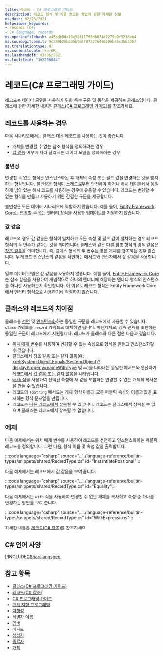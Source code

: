 ```yaml
---
title: 레코드 - C# 프로그래밍 가이드
description: 레코드 형식 및 이를 만드는 방법에 관한 자세한 정보
ms.date: 02/26/2021
helpviewer_keywords:
- records [C#]
- C# language, records
ms.openlocfilehash: a45ed08da18e58f11793d6874d7275d9f5216be4
ms.sourcegitcommit: 9c589b25b005b9a7f87327646020eb85c3b6306f
ms.translationtype: HT
ms.contentlocale: ko-KR
ms.lasthandoff: 03/06/2021
ms.locfileid: "102260044"
---
```

# <a name="records-c-programming-guide"></a>레코드(C# 프로그래밍 가이드)

[레코드](../../language-reference/builtin-types/record.md)는 데이터 모델을 사용하기 위한 특수 구문 및 동작을 제공하는 [클래스](../../language-reference/keywords/class.md)입니다. 클래스에 관한 자세한 내용은 [클래스(C# 프로그래밍 가이드)](classes.md)를 참조하세요.

## <a name="when-to-use-records"></a>레코드를 사용하는 경우

다음 시나리오에서는 클래스 대신 레코드를 사용하는 것이 좋습니다.

* 개체를 변경할 수 없는 참조 형식을 정의하려는 경우
* [값 같음](../statements-expressions-operators/equality-comparisons.md#value-equality) 여부에 따라 달라지는 데이터 모델을 정의하려는 경우

### <a name="immutability"></a>불변성

변경할 수 없는 형식은 인스턴스화된 후 개체의 속성 또는 필드 값을 변경하는 것을 방지하는 형식입니다. 불변성은 형식이 스레드로부터 안전해야 하거나 해시 테이블에서 동일하게 남아 있는 해시 코드를 사용하는 경우에 유용할 수 있습니다. 레코드는 변경할 수 없는 형식을 만들고 사용하기 위한 간결한 구문을 제공합니다.

불변성은 모든 데이터 시나리오에 적합하지 않습니다. 예를 들어, [Entity Framework Core](/ef/core/)는 변경할 수 없는 엔터티 형식을 사용한 업데이트를 지원하지 않습니다.

### <a name="value-equality"></a>값 같음

레코드의 경우 값 같음은 형식이 일치하고 모든 속성 및 필드 값이 일치하는 경우 레코드 형식의 두 변수가 같다는 것을 의미합니다. 클래스와 같은 다른 참조 형식의 경우 같음은 [참조 같음](../statements-expressions-operators/equality-comparisons.md#reference-equality)을 의미합니다. 즉, 클래스 형식의 두 변수는 같은 개체를 참조하는 경우 같습니다. 두 레코드 인스턴스의 같음을 확인하는 메서드와 연산자에서 값 같음을 사용합니다.

일부 데이터 모델은 값 같음을 사용하지 않습니다. 예를 들어, [Entity Framework Core](/ef/core/)는 참조 같음을 사용하여 개념적으로 하나의 엔터티에 해당하는 엔터티 형식의 인스턴스를 하나만 사용하는지 확인합니다. 이 이유로 레코드 형식은 Entity Framework Core에서 엔터티 형식으로 사용하기에 적절하지 않습니다.

## <a name="how-records-differ-from-classes"></a>클래스와 레코드의 차이점

클래스를 [선언](classes.md#declaring-classes) 및 [인스턴스화](classes.md#creating-objects)하는 동일한 구문을 레코드에서 사용할 수 있습니다. `class` 키워드를 `record` 키워드로 대체하면 됩니다. 마찬가지로, 상속 관계를 표현하는 동일한 구문이 레코드에서 지원됩니다. 레코드가 클래스와 다른 점은 다음과 같습니다.

* [위치 매개 변수](../../language-reference/builtin-types/record.md#positional-syntax-for-property-definition)를 사용하여 변경할 수 없는 속성으로 형식을 만들고 인스턴스화할 수 있습니다.
* 클래스에서 참조 같음 또는 같지 않음(예: <xref:System.Object.Equals(System.Object)?displayProperty=nameWithType> 및 `==`)을 나타내는 동일한 메서드와 연산자가 레코드에서 [값 같음 또는 같지 않음](../../language-reference/builtin-types/record.md#value-equality)을 나타냅니다.
* [`with` 식](../../language-reference/builtin-types/record.md#nondestructive-mutation)을 사용하여 선택된 속성에 새 값을 포함하는 변경할 수 없는 개체의 복사본을 만들 수 있습니다.
* 레코드의 `ToString` 메서드는 개체 형식 이름과 모든 퍼블릭 속성의 이름과 값을 표시하는 형식 문자열을 만듭니다.
* 레코드는 [다른 레코드에서 상속](../../language-reference/builtin-types/record.md#inheritance)될 수 있습니다. 레코드는 클래스에서 상속될 수 없으며 클래스는 레코드에서 상속될 수 없습니다.

## <a name="examples"></a>예제

다음 예제에서는 위치 매개 변수를 사용하여 레코드를 선언하고 인스턴스화하는 퍼블릭 레코드를 정의합니다. 그런 다음, 형식 이름 및 속성 값을 출력합니다.

:::code language="csharp" source="../../language-reference/builtin-types/snippets/shared/RecordType.cs" id="InstantiatePositional":::

다음 예제에서는 레코드에서 값 같음을 보여 줍니다.

:::code language="csharp" source="../../language-reference/builtin-types/snippets/shared/RecordType.cs" id="Equality":::

다음 예제에서는 `with` 식을 사용하여 변경할 수 없는 개체를 복사하고 속성 중 하나를 변경하는 방법을 보여 줍니다.

:::code language="csharp" source="../../language-reference/builtin-types/snippets/shared/RecordType.cs" id="WithExpressions":::

자세한 내용은 [레코드(C# 참조)](../../language-reference/builtin-types/record.md)를 참조하세요.
  
## <a name="c-language-specification"></a>C# 언어 사양

[!INCLUDE[CSharplangspec](~/includes/csharplangspec-md.md)]  
  
## <a name="see-also"></a>참고 항목

- [클래스(C# 프로그래밍 가이드)](classes.md)
- [레코드(C# 참조)](../../language-reference/builtin-types/record.md)
- [C# 프로그래밍 가이드](../index.md)
- [개체 지향 프로그래밍](../../tutorials/intro-to-csharp/object-oriented-programming.md)
- [다형성](polymorphism.md)
- [식별자 이름](../inside-a-program/identifier-names.md)
- [멤버](members.md)
- [메서드](methods.md)
- [생성자](constructors.md)
- [종료자](destructors.md)
- [개체](objects.md)
